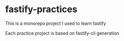 # fastify-practices

This is a monorepo project I used to learn fastify

Each practice project is based on fastify-cli generation